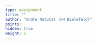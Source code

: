 ```yaml
---
type: assignment
title: ""
author: "Andre Matutat (FH Bielefeld)"
points: 
hidden: true
weight: 1
---
```





